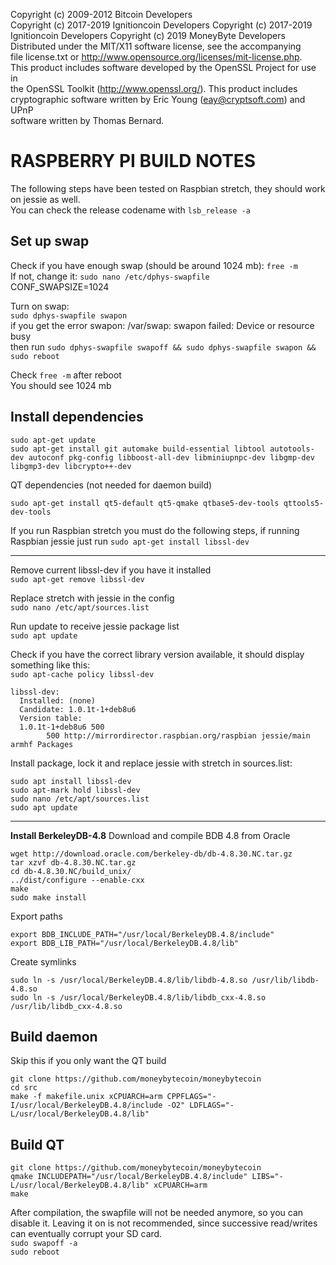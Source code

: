 Copyright (c) 2009-2012 Bitcoin Developers  
Copyright (c) 2017-2019 Ignitioncoin Developers
Copyright (c) 2017-2019 Ignitioncoin Developers
Copyright (c) 2019 MoneyByte Developers  
Distributed under the MIT/X11 software license, see the accompanying  
file license.txt or http://www.opensource.org/licenses/mit-license.php.  
This product includes software developed by the OpenSSL Project for use in  
the OpenSSL Toolkit (http://www.openssl.org/).  This product includes  
cryptographic software written by Eric Young (eay@cryptsoft.com) and UPnP  
software written by Thomas Bernard.  


RASPBERRY PI BUILD NOTES
================
The following steps have been tested on Raspbian stretch, they should work on jessie as well.  
You can check the release codename with `lsb_release -a`

## Set up swap
Check if you have enough swap (should be around 1024 mb): `free -m`  
If not, change it: `sudo nano /etc/dphys-swapfile`  
CONF_SWAPSIZE=1024  

Turn on swap:  
`sudo dphys-swapfile swapon`  
if you get the error swapon: /var/swap: swapon failed: Device or resource busy  
then run `sudo dphys-swapfile swapoff && sudo dphys-swapfile swapon && sudo reboot`  

Check `free -m` after reboot  
You should see 1024 mb  

## Install dependencies
```
sudo apt-get update
sudo apt-get install git automake build-essential libtool autotools-dev autoconf pkg-config libboost-all-dev libminiupnpc-dev libgmp-dev libgmp3-dev libcrypto++-dev
```
QT dependencies (not needed for daemon build)
```
sudo apt-get install qt5-default qt5-qmake qtbase5-dev-tools qttools5-dev-tools
```
If you run Raspbian stretch you must do the following steps, if running Raspbian jessie just run `sudo apt-get install libssl-dev`
______
Remove current libssl-dev if you have it installed  
`sudo apt-get remove libssl-dev`

Replace stretch with jessie in the config  
`sudo nano /etc/apt/sources.list`

Run update to receive jessie package list  
`sudo apt update`

Check if you have the correct library version available, it should display something like this:  
`sudo apt-cache policy libssl-dev`
```
libssl-dev:
  Installed: (none)
  Candidate: 1.0.1t-1+deb8u6
  Version table:
  1.0.1t-1+deb8u6 500
        500 http://mirrordirector.raspbian.org/raspbian jessie/main armhf Packages
```
Install package, lock it and replace jessie with stretch in sources.list:
```
sudo apt install libssl-dev
sudo apt-mark hold libssl-dev
sudo nano /etc/apt/sources.list
sudo apt update
```
______

**Install BerkeleyDB-4.8**
Download and compile BDB 4.8 from Oracle
```
wget http://download.oracle.com/berkeley-db/db-4.8.30.NC.tar.gz
tar xzvf db-4.8.30.NC.tar.gz
cd db-4.8.30.NC/build_unix/
../dist/configure --enable-cxx
make
sudo make install
```
Export paths
```
export BDB_INCLUDE_PATH="/usr/local/BerkeleyDB.4.8/include"
export BDB_LIB_PATH="/usr/local/BerkeleyDB.4.8/lib"
```
Create symlinks
```
sudo ln -s /usr/local/BerkeleyDB.4.8/lib/libdb-4.8.so /usr/lib/libdb-4.8.so
sudo ln -s /usr/local/BerkeleyDB.4.8/lib/libdb_cxx-4.8.so /usr/lib/libdb_cxx-4.8.so
```
## Build daemon
Skip this if you only want the QT build
```
git clone https://github.com/moneybytecoin/moneybytecoin
cd src
make -f makefile.unix xCPUARCH=arm CPPFLAGS="-I/usr/local/BerkeleyDB.4.8/include -O2" LDFLAGS="-L/usr/local/BerkeleyDB.4.8/lib"
```
## Build QT
```
git clone https://github.com/moneybytecoin/moneybytecoin
qmake INCLUDEPATH="/usr/local/BerkeleyDB.4.8/include" LIBS="-L/usr/local/BerkeleyDB.4.8/lib" xCPUARCH=arm
make
```
After compilation, the swapfile will not be needed anymore, so you can disable it. Leaving it on is not recommended, since successive read/writes can eventually corrupt your SD card.  
`sudo swapoff -a`  
`sudo reboot`
